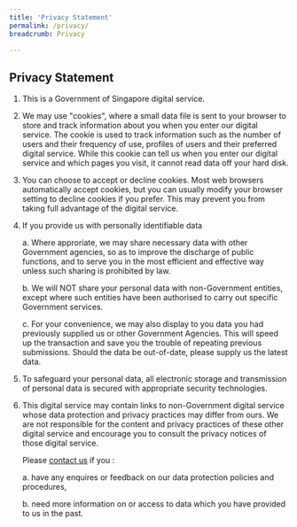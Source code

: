 ```yaml
---
title: 'Privacy Statement'
permalink: /privacy/
breadcrumb: Privacy

---
```



## Privacy Statement

1. This is a Government of Singapore digital service.

2. We may use "cookies", where a small data file is sent to your browser to store and track information about you when you enter our digital service. The cookie is used to track information such as the number of users and their frequency of use, profiles of users and their preferred digital service. While this cookie can tell us when you enter our digital service and which pages you visit, it cannot read data off your hard disk.

3. You can choose to accept or decline cookies. Most web browsers automatically accept cookies, but you can usually modify your browser setting to decline cookies if you prefer. This may prevent you from taking full advantage of the digital service.  

4. If you provide us with personally identifiable data

   a. Where approriate, we may share necessary data with other Government agencies, so as to improve the discharge of public functions, and to serve you in the most efficient and effective way unless such sharing is prohibited by law. 

   b. We will NOT share your personal data with non-Government entities, except where such entities have been authorised to carry out specific Government services.

   c. For your convenience, we may also display to you data you had previously supplied us or other    Government Agencies. This will speed up the transaction and save you the trouble of repeating previous submissions. Should the data be out-of-date, please supply us the latest data.  

5. To safeguard your personal data, all electronic storage and transmission of personal data is secured with appropriate security technologies.

6. This digital service may contain links to non-Government digital service whose data protection and privacy practices may differ from ours. We are not responsible for the content and privacy practices of these other digital service and encourage you to consult the privacy notices of those digital service.

   Please [contact us](https://www.gov.sg/) if you :

   a. have any enquires or feedback on our data protection policies and procedures,

   b. need more information on or access to data which you have provided to us in the past.
